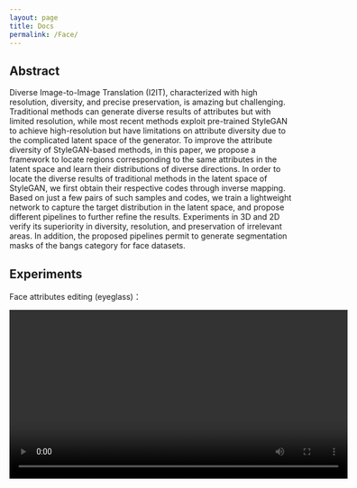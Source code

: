 ```yaml
---
layout: page
title: Docs
permalink: /Face/
---
```

## Abstract
Diverse Image-to-Image Translation (I2IT), characterized with high resolution, diversity, and precise preservation, is amazing but challenging. Traditional methods can generate diverse results of attributes but with limited resolution, while most recent methods exploit pre-trained StyleGAN to achieve high-resolution but have limitations on attribute diversity due to the complicated latent space of the generator. To improve the attribute diversity of StyleGAN-based methods, in this paper, we propose a framework to locate regions corresponding to the same attributes in the latent space and  learn their distributions of diverse directions. In order to locate the diverse results of traditional methods in the latent space of StyleGAN, we first obtain their respective  codes  through inverse mapping. Based on just a few pairs of such samples and codes, we  train a lightweight network to capture the target distribution in the latent space, and propose different pipelines to further refine the results. Experiments in 3D and 2D verify its superiority  in diversity, resolution, and preservation of irrelevant areas. In addition, the proposed pipelines permit to generate segmentation masks of the bangs category for face datasets.

## Experiments
Face attributes editing (eyeglass)：

<video width="600" height="300" controls >
      <source src="/inversion_3.mp4" type="video/mp4">
</videos>
